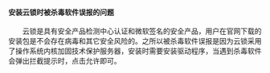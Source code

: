 #### 安装云锁时被杀毒软件误报的问题

&emsp;&emsp;云锁是具有安全产品检测中心认证和微软签名的安全产品，用户在官网下载的安装包是不会存在病毒和其它安全风险的。之所以被杀毒软件误报是因为云锁采用了操作系统内核加固技术保护服务器，安装时需要安装驱动程序，当遇到杀毒软件会弹出拦截提示时，点击允许即可。